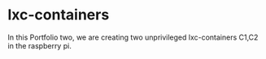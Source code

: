 # lxc-containers

In this Portfolio two, we are creating two unprivileged lxc-containers C1,C2 in the raspberry pi.
